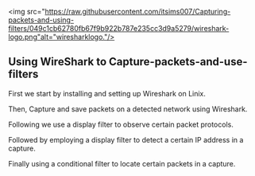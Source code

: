 <p align="center">
  
<img src="https://raw.githubusercontent.com/itsims007/Capturing-packets-and-using-filters/049c1cb62780fb67f9b922b787e235cc3d9a5279/wireshark-logo.png"alt="wiresharklogo."/>
  
<h2>Using WireShark to Capture-packets-and-use-filters</h2>

First we start by installing and setting up Wireshark on Linix.

Then, Capture and save packets on a detected network using Wireshark.

Following we use a display filter to observe certain packet protocols.

Followed by employing a display filter to detect a certain IP address in a capture.

Finally using a conditional filter to locate certain packets in a capture.
